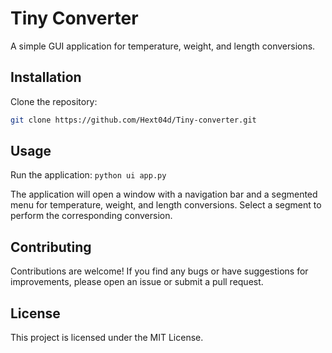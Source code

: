 # Tiny Converter

A simple GUI application for temperature, weight, and length conversions.

## Installation

Clone the repository:

```bash
git clone https://github.com/Hext04d/Tiny-converter.git
```

## Usage
Run the application:
```python ui app.py```

The application will open a window with a navigation bar and a segmented menu for temperature, weight, and length conversions. Select a segment to perform the corresponding conversion.

## Contributing
Contributions are welcome! If you find any bugs or have suggestions for improvements, please open an issue or submit a pull request.

## License
This project is licensed under the MIT License.
